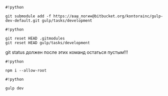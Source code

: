 ```
#!python

git submodule add -f https://ваш_логин@bitbucket.org/kontorainc/gulp-dev-default.git gulp/tasks/development
```



```
#!python

git reset HEAD .gitmodules
git reset HEAD gulp/tasks/development
```

git status
должен после этих команд остаться пустым!!!

```
#!python

npm i --allow-root
```


```
#!python

gulp dev
```
